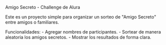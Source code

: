Amigo Secreto - Challenge de Alura

  
Este es un proyecto simple para organizar un sorteo de "Amigo Secreto" entre amigos o familiares.

  Funcionalidades:
    - Agregar nombres de participantes.
    - Sortear de manera aleatoria los amigos secretos.
    - Mostrar los resultados de forma clara.
